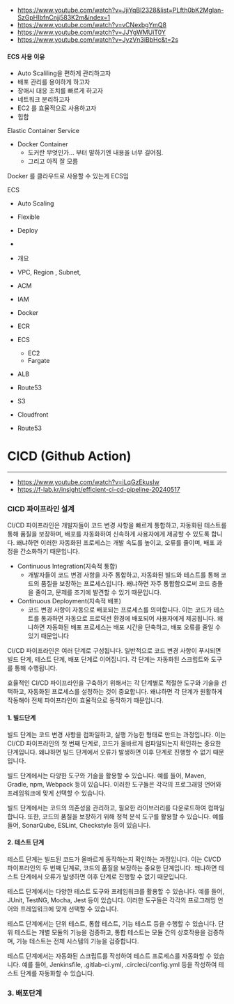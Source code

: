 - https://www.youtube.com/watch?v=JjiYqBl2328&list=PLfth0bK2MgIan-SzGpHIbfnCnjj583K2m&index=1
- https://www.youtube.com/watch?v=vCNexbgYmQ8
- https://www.youtube.com/watch?v=JJYgWMUiT0Y
- https://www.youtube.com/watch?v=JyzVn3iBbHc&t=2s




#### ECS 사용 이유
- Auto Scaliling을 편하게 관리하고자 
- 배포 관리를 용이하게 하고자
- 장애시 대응 조치를 빠르게 하고자
- 네트워크 분리하고자
- EC2 를 효율적으로 사용하고자
- 힙함



Elastic Container Service 

- Docker Container 
	- 도커란 무엇인가... 부터 말하기엔 내용을 너무 길어짐. 
	- 그리고 아직 잘 모름 

Docker 를 클라우드로 사용할 수 있는게 ECS임 

ECS
- Auto Scaling
- Flexible
- Deploy
- 



- 개요 

- VPC, Region , Subnet, 
- ACM
- IAM 
- Docker
- ECR
- ECS 
	- EC2
	- Fargate
- ALB
- Route53 

- S3
- Cloudfront
- Route53






# CICD  (Github Action)
---
- https://www.youtube.com/watch?v=iLqGzEkusIw
- https://f-lab.kr/insight/efficient-ci-cd-pipeline-20240517

### CICD 파이프라인 설계
CI/CD 파이프라인은 개발자들이 코드 변경 사항을 빠르게 통합하고, 자동화된 테스트를 통해 품질을 보장하며, 배포를 자동화하여 신속하게 사용자에게 제공할 수 있도록 합니다. 왜냐하면 이러한 자동화된 프로세스는 개발 속도를 높이고, 오류를 줄이며, 배포 과정을 간소화하기 때문입니다.

- Continuous Integration(지속적 통합)
	- 개발자들이 코드 변경 사항을 자주 통합하고, 자동화된 빌드와 테스트를 통해 코드의 품질을 보장하는 프로세스입니다. 왜냐하면 자주 통합함으로써 코드 충돌을 줄이고, 문제를 조기에 발견할 수 있기 때문입니다.
- Continuous Deployment(지속적 배포)
	- 코드 변경 사항이 자동으로 배포되는 프로세스를 의미합니다. 이는 코드가 테스트를 통과하면 자동으로 프로덕션 환경에 배포되어 사용자에게 제공됩니다. 왜냐하면 자동화된 배포 프로세스는 배포 시간을 단축하고, 배포 오류를 줄일 수 있기 때문입니다


CI/CD 파이프라인은 여러 단계로 구성됩니다. 일반적으로 코드 변경 사항이 푸시되면 빌드 단계, 테스트 단계, 배포 단계로 이어집니다. 각 단계는 자동화된 스크립트와 도구를 통해 수행됩니다.

효율적인 CI/CD 파이프라인을 구축하기 위해서는 각 단계별로 적절한 도구와 기술을 선택하고, 자동화된 프로세스를 설정하는 것이 중요합니다. 왜냐하면 각 단계가 원활하게 작동해야 전체 파이프라인이 효율적으로 동작하기 때문입니다.

#### 1. 빌드단계
빌드 단계는 코드 변경 사항을 컴파일하고, 실행 가능한 형태로 만드는 과정입니다. 이는 CI/CD 파이프라인의 첫 번째 단계로, 코드가 올바르게 컴파일되는지 확인하는 중요한 단계입니다. 왜냐하면 빌드 단계에서 오류가 발생하면 이후 단계로 진행할 수 없기 때문입니다.

빌드 단계에서는 다양한 도구와 기술을 활용할 수 있습니다. 예를 들어, Maven, Gradle, npm, Webpack 등이 있습니다. 이러한 도구들은 각각의 프로그래밍 언어와 프레임워크에 맞게 선택할 수 있습니다.

빌드 단계에서는 코드의 의존성을 관리하고, 필요한 라이브러리를 다운로드하여 컴파일합니다. 또한, 코드의 품질을 보장하기 위해 정적 분석 도구를 활용할 수 있습니다. 예를 들어, SonarQube, ESLint, Checkstyle 등이 있습니다.

#### 2. 테스트 단계 
테스트 단계는 빌드된 코드가 올바르게 동작하는지 확인하는 과정입니다. 이는 CI/CD 파이프라인의 두 번째 단계로, 코드의 품질을 보장하는 중요한 단계입니다. 왜냐하면 테스트 단계에서 오류가 발생하면 이후 단계로 진행할 수 없기 때문입니다.

테스트 단계에서는 다양한 테스트 도구와 프레임워크를 활용할 수 있습니다. 예를 들어, JUnit, TestNG, Mocha, Jest 등이 있습니다. 이러한 도구들은 각각의 프로그래밍 언어와 프레임워크에 맞게 선택할 수 있습니다.

테스트 단계에서는 단위 테스트, 통합 테스트, 기능 테스트 등을 수행할 수 있습니다. 단위 테스트는 개별 모듈의 기능을 검증하고, 통합 테스트는 모듈 간의 상호작용을 검증하며, 기능 테스트는 전체 시스템의 기능을 검증합니다.

테스트 단계에서는 자동화된 스크립트를 작성하여 테스트 프로세스를 자동화할 수 있습니다. 예를 들어, Jenkinsfile, .gitlab-ci.yml, .circleci/config.yml 등을 작성하여 테스트 단계를 자동화할 수 있습니다.


### 3. 배포단계 
